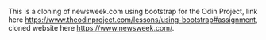 This is a cloning of newsweek.com using bootstrap for the Odin Project, link here
https://www.theodinproject.com/lessons/using-bootstrap#assignment, cloned website
here https://www.newsweek.com/.